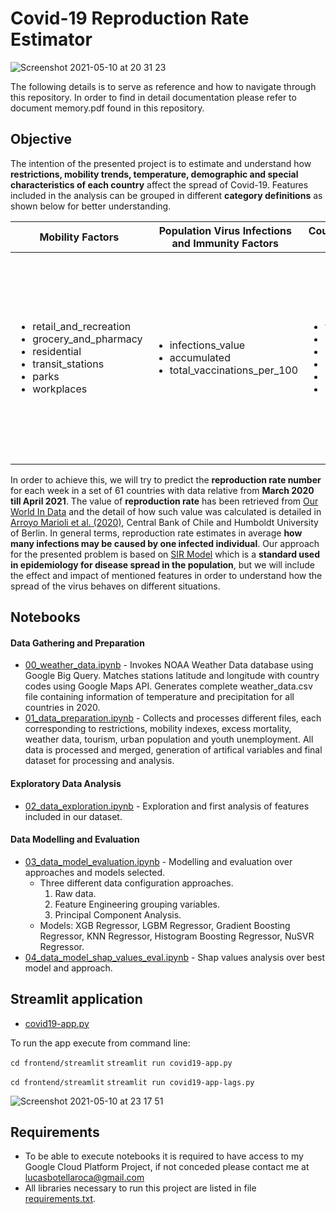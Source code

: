 # Covid-19 Reproduction Rate Estimator
![Screenshot 2021-05-10 at 20 31 23](https://i.ibb.co/BLDbLqh/Screenshot-2021-05-10-at-18-39-00.png)

The following details is to serve as reference and how to navigate through this repository. In order to find in detail documentation please refer to document memory.pdf found in this repository. 

## Objective

The intention of the presented project is to estimate and understand how **restrictions, mobility trends, temperature, demographic and special characteristics of each country** affect the spread of Covid-19. Features included in the analysis can be grouped in different **category definitions** as shown below for better understanding.

|Mobility Factors|Population Virus Infections and Immunity Factors|Country Characteristics Factors|Political Measures Factors|
|---|---|---|---|
|<ul><li>retail_and_recreation</li><li>grocery_and_pharmacy</li><li>residential</li><li>transit_stations</li><li>parks</li><li>workplaces</li></ul>|<ul><li>infections_value</li><li>accumulated</li><li>total_vaccinations_per_100</li></ul>|<ul><li>temp</li><li>prcp</li><li>number_of_arrivals</li><li>urban_population</li><li>youth_unemployment</li><li>holiday</li></ul>|<ul><li>debt_relief</li><li>prcp</li><li>income_support</li><li>testing_policy</li><li>international_travel_controls</li><li>restrictions_internal_movements</li><li>close_public_transport</li><li>public_information_campaigns</li><li>facial_coverings</li><li>contact_tracing</li><li>stay_home_requirements</li><li>restriction_gatherings</li><li>cancel_public_events</li><li>workplace_closures</li><li>school_closures</li></ul>|

In order to achieve this, we will try to predict the **reproduction rate number** for each week in a set of 61 countries with data relative from **March 2020 till April 2021**. The value of **reproduction rate** has been retrieved from [Our World In Data](https://github.com/owid/covid-19-data/blob/master/public/data/owid-covid-codebook.csv) and the detail of how such value was calculated is detailed in [Arroyo Marioli et al. (2020)](https://doi.org/10.2139/ssrn.3581633), Central Bank of Chile and Humboldt University of Berlin. In general terms, reproduction rate estimates in average **how many infections may be caused by one infected individual**. Our approach for the presented problem is based on [SIR Model](https://www.maa.org/press/periodicals/loci/joma/the-sir-model-for-spread-of-disease-the-differential-equation-model) which is a **standard used in epidemiology for disease spread in the population**, but we will include the effect and impact of mentioned features in order to understand how the spread of the virus behaves on different situations. 

## Notebooks

#### Data Gathering and Preparation
* [00_weather_data.ipynb](https://github.com/lucasbotellaroca/Death-Forecast-Models-Based-on-Political-Responses-COVID-19/blob/main/00_weather_data.ipynb) - Invokes NOAA Weather Data database using Google Big Query. Matches stations latitude and longitude with country codes using Google Maps API. Generates complete weather_data.csv file containing information of temperature and precipitation for all countries in 2020.
* [01_data_preparation.ipynb](https://github.com/lucasbotellaroca/Death-Forecast-Models-Based-on-Political-Responses-COVID-19/blob/main/01_data_preparation.ipynb) - Collects and processes different files, each corresponding to restrictions, mobility indexes, excess mortality, weather data, tourism, urban population and youth unemployment. All data is processed and merged, generation of artifical variables and final dataset for processing and analysis.
#### Exploratory Data Analysis
* [02_data_exploration.ipynb](https://github.com/lucasbotellaroca/Death-Forecast-Models-Based-on-Political-Responses-COVID-19/blob/main/02_data_exploration.ipynb)  - Exploration and first analysis of features included in our dataset. 
#### Data Modelling and Evaluation
* [03_data_model_evaluation.ipynb](https://github.com/lucasbotellaroca/Death-Forecast-Models-Based-on-Political-Responses-COVID-19/blob/main/03_data_model_evaluation.ipynb) - Modelling and evaluation over approaches and models selected.
  * Three different data configuration approaches.
    1. Raw data.
    2. Feature Engineering grouping variables.
    3. Principal Component Analysis.
  * Models: XGB Regressor, LGBM Regressor, Gradient Boosting Regressor, KNN Regressor, Histogram Boosting Regressor, NuSVR Regressor.
* [04_data_model_shap_values_eval.ipynb](https://github.com/lucasbotellaroca/Death-Forecast-Models-Based-on-Political-Responses-COVID-19/blob/main/04_data_model_shap_values_eval.ipynb) - Shap values analysis over best model and approach.
## Streamlit application
* [covid19-app.py](https://github.com/lucasbotellaroca/Death-Forecast-Models-Based-on-Political-Responses-COVID-19/blob/main/covid19-app.py)

To run the app execute from command line:

```cd frontend/streamlit```
```streamlit run covid19-app.py```


```cd frontend/streamlit```
```streamlit run covid19-app-lags.py```

![Screenshot 2021-05-10 at 23 17 51](https://user-images.githubusercontent.com/71489078/117725777-f28ebd00-b1e5-11eb-9c63-978b197be3f8.png)

## Requirements

* To be able to execute notebooks it is required to have access to my Google Cloud Platform Project, if not conceded please contact me at lucasbotellaroca@gmail.com
* All libraries necessary to run this project are listed in file [requirements.txt](https://github.com/lucasbotellaroca/Death-Forecast-Models-Based-on-Political-Responses-COVID-19/blob/main/requirements.txt).
